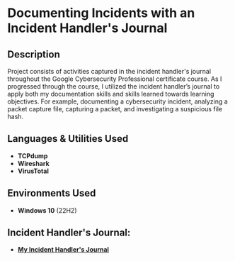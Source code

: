 <h1>Documenting Incidents with an Incident Handler's Journal</h1>

<h2>Description</h2>
Project consists of activities captured in the incident handler's journal throughout the Google Cybersecurity Professional certificate course. As I progressed through the course, I utilized the incident handler’s journal to apply both my documentation skills and skills learned towards learning objectives. For example, documenting a cybersecurity incident, analyzing a packet capture file, capturing a packet, and investigating a suspicious file hash. 
<br />


<h2>Languages & Utilities Used</h2>

- <b>TCPdump</b> 
- <b>Wireshark</b>
- <b>VirusTotal</b>

<h2>Environments Used </h2>

- <b>Windows 10</b> (22H2)

<h2>Incident Handler's Journal:</h2>

- <b>[My Incident Handler's Journal](https://github.com/gtyler23/DocumentingIncidentsWithIncidentHandlerJournal/files/11586016/Completed-incident-handler-journal.pdf)</b>

<!--
 ```diff
- text in red
+ text in green
! text in orange
# text in gray
@@ text in purple (and bold)@@
```
--!>
